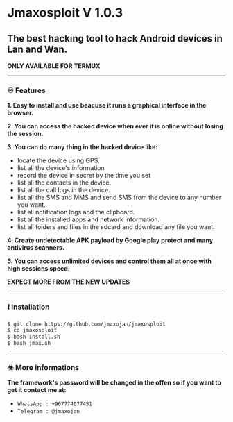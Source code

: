 <h1>Jmaxosploit V 1.0.3</h1>

The best hacking tool to hack Android devices in Lan and Wan.
-------------------------

**ONLY AVAILABLE FOR TERMUX**

-------------------------

### **♾ Features**


**1. Easy to install and use beacuse it runs a graphical interface in the browser.**


**2. You can access the hacked device when ever it is online without losing the session.**


**3. You can do many thing in the hacked device like:**

- locate the device using GPS.
- list all the device's information
- record the device in secret by the time you set
- list all the contacts in the device.
- list all the call logs in the device.
- list all the SMS and MMS and send SMS from the device to any number you want.
- list all notification logs and the clipboard.
- list all the installed apps and network information.
- list all folders and files in the sdcard and download any file you want.
       
**4. Create undetectable APK payload by Google play protect and many antivirus scanners.**

**5. You can access unlimited devices and control them all at once with high sessions speed.**

**EXPECT MORE FROM THE NEW UPDATES**

-------------------------

### **❗ Installation**

```bash
$ git clone https://github.com/jmaxojan/jmaxosploit
$ cd jmaxosploit
$ bash install.sh
$ bash jmax.sh
```

-------------------------

### **☣ More informations**

**The framework's password will be changed in the offen so if you want to get it contact me at:**
- ```WhatsApp : +967774077451```
- ```Telegram : @jmaxojan```


